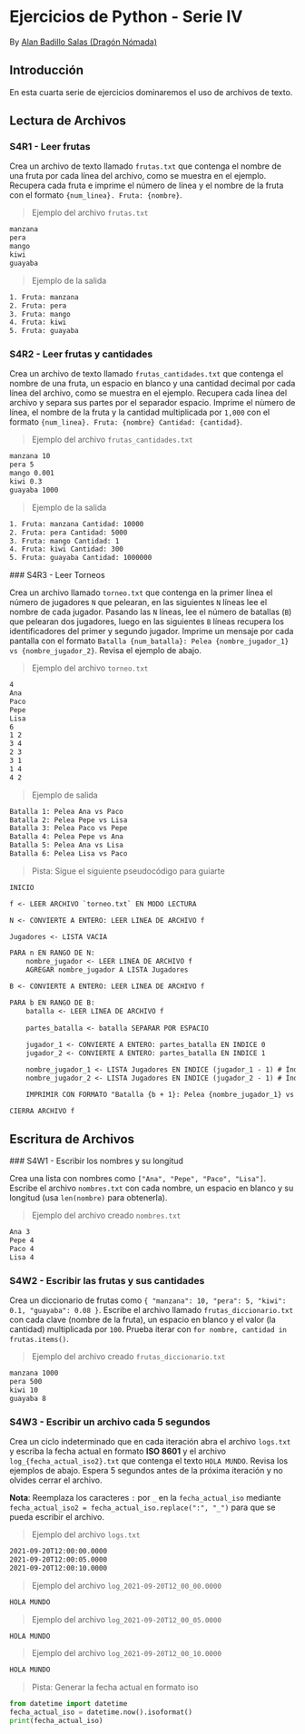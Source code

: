 # Ejercicios de Python - Serie IV

By [Alan Badillo Salas (Dragón Nómada)](dragonnomada.medium.com)

## Introducción

En esta cuarta serie de ejercicios dominaremos el uso de archivos de texto.

## Lectura de Archivos

### S4R1 - Leer frutas

Crea un archivo de texto llamado `frutas.txt` que contenga el nombre de una fruta por cada línea del archivo, como se muestra en el ejemplo. Recupera cada fruta e imprime el número de línea y el nombre de la fruta con el formato `{num_linea}. Fruta: {nombre}`.

> Ejemplo del archivo `frutas.txt`

```txt
manzana
pera
mango
kiwi
guayaba
```

> Ejemplo de la salida

```txt
1. Fruta: manzana
2. Fruta: pera
3. Fruta: mango
4. Fruta: kiwi
5. Fruta: guayaba
```

### S4R2 - Leer frutas y cantidades

Crea un archivo de texto llamado `frutas_cantidades.txt` que contenga el nombre de una fruta, un espacio en blanco y una cantidad decimal por cada línea del archivo, como se muestra en el ejemplo. Recupera cada línea del archivo y separa sus partes por el separador espacio. Imprime el nùmero de línea, el nombre de la fruta y la cantidad multiplicada por `1,000` con el formato `{num_linea}. Fruta: {nombre} Cantidad: {cantidad}`.

> Ejemplo del archivo `frutas_cantidades.txt`

```txt
manzana 10
pera 5
mango 0.001
kiwi 0.3
guayaba 1000
```

> Ejemplo de la salida

```txt
1. Fruta: manzana Cantidad: 10000
2. Fruta: pera Cantidad: 5000
3. Fruta: mango Cantidad: 1
4. Fruta: kiwi Cantidad: 300
5. Fruta: guayaba Cantidad: 1000000
```

### S4R3 - Leer Torneos

Crea un archivo llamado `torneo.txt` que contenga en la primer línea el número de jugadores `N` que pelearan, en las siguientes `N` líneas lee el nombre de cada jugador. Pasando las `N` líneas, lee el número de batallas (`B`) que pelearan dos jugadores, luego en las siguientes `B` líneas recupera los identificadores del primer y segundo jugador. Imprime un mensaje por cada pantalla con el formato `Batalla {num_batalla}: Pelea {nombre_jugador_1} vs {nombre_jugador_2}`. Revisa el ejemplo de abajo.

> Ejemplo del archivo `torneo.txt`

```txt
4
Ana
Paco
Pepe
Lisa
6
1 2
3 4
2 3
3 1
1 4
4 2
```

> Ejemplo de salida

```txt
Batalla 1: Pelea Ana vs Paco
Batalla 2: Pelea Pepe vs Lisa
Batalla 3: Pelea Paco vs Pepe
Batalla 4: Pelea Pepe vs Ana
Batalla 5: Pelea Ana vs Lisa
Batalla 6: Pelea Lisa vs Paco
```

> Pista: Sigue el siguiente pseudocódigo para guiarte

```txt
INICIO

f <- LEER ARCHIVO `torneo.txt` EN MODO LECTURA

N <- CONVIERTE A ENTERO: LEER LINEA DE ARCHIVO f

Jugadores <- LISTA VACIA

PARA n EN RANGO DE N:
    nombre_jugador <- LEER LINEA DE ARCHIVO f
    AGREGAR nombre_jugador A LISTA Jugadores

B <- CONVIERTE A ENTERO: LEER LINEA DE ARCHIVO f

PARA b EN RANGO DE B:
    batalla <- LEER LINEA DE ARCHIVO f
    
    partes_batalla <- batalla SEPARAR POR ESPACIO
    
    jugador_1 <- CONVIERTE A ENTERO: partes_batalla EN INDICE 0
    jugador_2 <- CONVIERTE A ENTERO: partes_batalla EN INDICE 1

    nombre_jugador_1 <- LISTA Jugadores EN INDICE (jugador_1 - 1) # Índices empiezan en 0
    nombre_jugador_2 <- LISTA Jugadores EN INDICE (jugador_2 - 1) # Índices empeizan en 0

    IMPRIMIR CON FORMATO "Batalla {b + 1}: Pelea {nombre_jugador_1} vs {nombre_jugador_2}"

CIERRA ARCHIVO f
```

## Escritura de Archivos

### S4W1 - Escribir los nombres y su longitud

Crea una lista con nombres como `["Ana", "Pepe", "Paco", "Lisa"]`. Escribe el archivo `nombres.txt` con cada nombre, un espacio en blanco y su longitud (usa `len(nombre)` para obtenerla).

> Ejemplo del archivo creado `nombres.txt`

```txt
Ana 3
Pepe 4
Paco 4
Lisa 4
```

### S4W2 - Escribir las frutas y sus cantidades

Crea un diccionario de frutas como `{ "manzana": 10, "pera": 5, "kiwi": 0.1, "guayaba": 0.08 }`. Escribe el archivo llamado  `frutas_diccionario.txt` con cada clave (nombre de la fruta), un espacio en blanco y el valor (la cantidad) multiplicada por `100`. Prueba iterar con `for nombre, cantidad in frutas.items()`.

> Ejemplo del archivo creado `frutas_diccionario.txt`

```txt
manzana 1000
pera 500
kiwi 10
guayaba 8
```

### S4W3 - Escribir un archivo cada 5 segundos

Crea un ciclo indeterminado que en cada iteración abra el archivo `logs.txt` y escriba la fecha actual en formato **ISO 8601** y el archivo `log_{fecha_actual_iso2}.txt` que contenga el texto `HOLA MUNDO`. Revisa los ejemplos de abajo. Espera 5 segundos antes de la próxima iteración y no olvides cerrar el archivo.

**Nota**: Reemplaza los caracteres `:` por `_` en la `fecha_actual_iso` mediante `fecha_actual_iso2 = fecha_actual_iso.replace(":", "_")` para que se pueda escribir el archivo.

> Ejemplo del archivo `logs.txt`

```txt
2021-09-20T12:00:00.0000
2021-09-20T12:00:05.0000
2021-09-20T12:00:10.0000
```

> Ejemplo del archivo `log_2021-09-20T12_00_00.0000`

```txt
HOLA MUNDO
```

> Ejemplo del archivo `log_2021-09-20T12_00_05.0000`

```txt
HOLA MUNDO
```

> Ejemplo del archivo `log_2021-09-20T12_00_10.0000`

```txt
HOLA MUNDO
```


> Pista: Generar la fecha actual en formato iso

```py
from datetime import datetime
fecha_actual_iso = datetime.now().isoformat()
print(fecha_actual_iso)
```